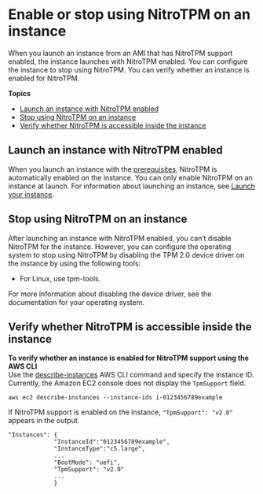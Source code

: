 # Enable or stop using NitroTPM on an instance<a name="nitrotpm-instance"></a>

When you launch an instance from an AMI that has NitroTPM support enabled, the instance launches with NitroTPM enabled\. You can configure the instance to stop using NitroTPM\. You can verify whether an instance is enabled for NitroTPM\.

**Topics**
+ [Launch an instance with NitroTPM enabled](#launch-instance-with-nitrotpm)
+ [Stop using NitroTPM on an instance](#disable-nitrotpm-support-on-instance)
+ [Verify whether NitroTPM is accessible inside the instance](#verify-nitrotpm-support-on-instance)

## Launch an instance with NitroTPM enabled<a name="launch-instance-with-nitrotpm"></a>

When you launch an instance with the [ prerequisites](enable-nitrotpm-prerequisites.md), NitroTPM is automatically enabled on the instance\. You can only enable NitroTPM on an instance at launch\. For information about launching an instance, see [Launch your instance](LaunchingAndUsingInstances.md)\.

## Stop using NitroTPM on an instance<a name="disable-nitrotpm-support-on-instance"></a>

After launching an instance with NitroTPM enabled, you can’t disable NitroTPM for the instance\. However, you can configure the operating system to stop using NitroTPM by disabling the TPM 2\.0 device driver on the instance by using the following tools:
+ For Linux, use tpm\-tools\.

For more information about disabling the device driver, see the documentation for your operating system\.

## Verify whether NitroTPM is accessible inside the instance<a name="verify-nitrotpm-support-on-instance"></a>

**To verify whether an instance is enabled for NitroTPM support using the AWS CLI**  
Use the [describe\-instances](https://docs.aws.amazon.com/cli/latest/reference/ec2/describe-instances.html) AWS CLI command and specify the instance ID\. Currently, the Amazon EC2 console does not display the `TpmSupport` field\.

```
aws ec2 describe-instances --instance-ids i-0123456789example
```

If NitroTPM support is enabled on the instance, `"TpmSupport": "v2.0"` appears in the output\.

```
"Instances": {
             "InstanceId":"0123456789example",
             "InstanceType":"c5.large",
             ...
             "BootMode": "uefi",
             "TpmSupport": "v2.0"
             ... 
             }
```